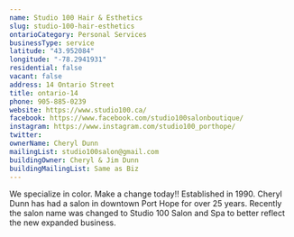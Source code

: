 ```yaml
---
name: Studio 100 Hair & Esthetics 
slug: studio-100-hair-esthetics
ontarioCategory: Personal Services
businessType: service
latitude: "43.952084"
longitude: "-78.2941931"
residential: false
vacant: false
address: 14 Ontario Street
title: ontario-14
phone: 905-885-0239
website: https://www.studio100.ca/
facebook: https://www.facebook.com/studio100salonboutique/
instagram: https://www.instagram.com/studio100_porthope/
twitter: 
ownerName: Cheryl Dunn
mailingList: studio100salon@gmail.com
buildingOwner: Cheryl & Jim Dunn
buildingMailingList: Same as Biz
---
```


We specialize in color. Make a change today!! Established in 1990. Cheryl Dunn has had a salon in downtown Port Hope for
over 25 years. Recently the salon name was changed to Studio 100 Salon and Spa to better reflect the new expanded
business. 
